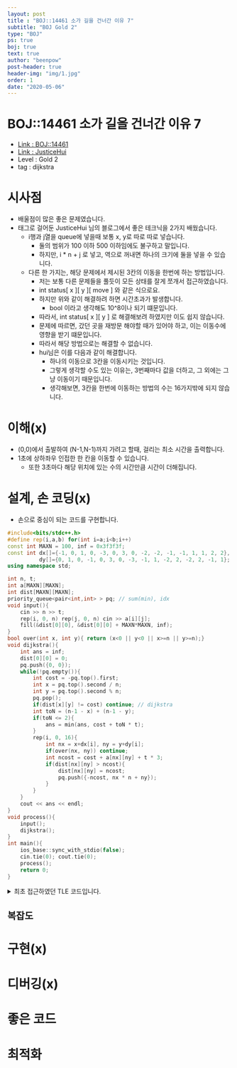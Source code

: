```yaml
---
layout: post
title : "BOJ::14461 소가 길을 건너간 이유 7"
subtitle: "BOJ Gold 2"
type: "BOJ"
ps: true
boj: true
text: true
author: "beenpow"
post-header: true
header-img: "img/1.jpg"
order: 1
date: "2020-05-06"
---
```

# BOJ::14461 소가 길을 건너간 이유 7
- [Link : BOJ::14461](https://www.acmicpc.net/problem/14461)
- [Link : JusticeHui](https://justicehui.github.io/usaco/2019/06/22/BOJ14461/)
- Level : Gold 2
- tag : dijkstra

# 시사점
- 배울점이 많은 좋은 문제였습니다.
- 태그로 걸어둔 JusticeHui 님의 블로그에서 좋은 테크닉을 2가지 배웠습니다.
  - i행과 j열을 queue에 넣을때 보통 x, y로 따로 따로 넣습니다.
    - 둘의 범위가 100 이하 500 이하임에도 불구하고 말입니다.
    - 하지만, i * n + j 로 넣고, 역으로 꺼내면 하나의 크기에 둘을 넣을 수 있습니다.
  - 다른 한 가지는, 해당 문제에서 제시된 3칸의 이동을 한번에 하는 방법입니다.
    - 저는 보통 다른 문제들을 풀듯이 모든 상태를 잘게 쪼개서 접근하였습니다.
    - int status[ x ][ y ][ move ] 와 같은 식으로요.
    - 하지만 위와 같이 해결하려 하면 시간초과가 발생합니다.
      - bool 이라고 생각해도 10^8이나 되기 떄문입니다.
    - 따라서, int status[ x ][ y ] 로 해결해보려 하였지만 이도 쉽지 않습니다.
    - 문제에 따르면, 갔던 곳을 재방문 해야할 때가 있어야 하고, 이는 이동수에 영향을 받기 떄문입니다.
    - 따라서 해당 방법으로는 해결할 수 없습니다.
    - hui님은 이를 다음과 같이 해결합니다.
      - 하나의 이동으로 3칸을 이동시키는 것입니다.
      - 그렇게 생각할 수도 있는 이유는, 3번째마다 값을 더하고, 그 외에는 그냥 이동이기 때문입니다.
      - 생각해보면, 3칸을 한번에 이동하는 방법의 수는 16가지밖에 되지 않습니다.

# 이해(x)
- (0,0)에서 출발하여 (N-1,N-1)까지 가려고 할때, 걸리는 최소 시간을 출력합니다.
- 1초에 상하좌우 인접한 한 칸을 이동할 수 있습니다.
  - 또한 3초마다 해당 위치에 있는 수의 시간만큼 시간이 더해집니다.

# 설계, 손 코딩(x)
- 손으로 중심이 되는 코드를 구현합니다.

```cpp
#include<bits/stdc++.h>
#define rep(i,a,b) for(int i=a;i<b;i++)
const int MAXN = 100, inf = 0x3f3f3f;
const int dx[]={-1, 0, 1, 0, -3, 0, 3, 0, -2, -2, -1, -1, 1, 1, 2, 2},
          dy[]={0, 1, 0, -1, 0, 3, 0, -3, -1, 1, -2, 2, -2, 2, -1, 1};
using namespace std;

int n, t;
int a[MAXN][MAXN];
int dist[MAXN][MAXN];
priority_queue<pair<int,int> > pq; // sum(min), idx
void input(){
    cin >> n >> t;
    rep(i, 0, n) rep(j, 0, n) cin >> a[i][j];
    fill(&dist[0][0], &dist[0][0] + MAXN*MAXN, inf);
}
bool over(int x, int y){ return (x<0 || y<0 || x>=n || y>=n);}
void dijkstra(){
    int ans = inf;
    dist[0][0] = 0;
    pq.push({0, 0});
    while(!pq.empty()){
        int cost = -pq.top().first;
        int x = pq.top().second / n;
        int y = pq.top().second % n;
        pq.pop();
        if(dist[x][y] != cost) continue; // dijkstra
        int toN = (n-1 - x) + (n-1 - y);
        if(toN <= 2){
            ans = min(ans, cost + toN * t);
        }
        rep(i, 0, 16){
            int nx = x+dx[i], ny = y+dy[i];
            if(over(nx, ny)) continue;
            int ncost = cost + a[nx][ny] + t * 3;
            if(dist[nx][ny] > ncost){
                dist[nx][ny] = ncost;
                pq.push({-ncost, nx * n + ny});
            }
        }
    }
    cout << ans << endl;
}
void process(){
    input();
    dijkstra();
}
int main(){
    ios_base::sync_with_stdio(false);
    cin.tie(0); cout.tie(0);
    process();
    return 0;
}

```

<details markdown="1">
<summary> 최초 접근하였던 TLE 코드입니다.</summary>

```cpp
#include<bits/stdc++.h>
#define endl '\n'
#define rep(i,a,b) for(int i=a;i<b;i++)
typedef long long ll;
const int MAXT = 1000*1000;
const int MAXN = 100;
const int MAX_aij = 100*1000;
const int  inf = 0x3f3f3f3f;
const int dx[]={-1, 0, 1, 0}, dy[]={0, 1, 0, -1};
int n, et, ex, ey;
struct cell{int x; int y; int mv; int sum_aij;
    bool operator<(const struct cell & t)const{
        return 1LL * mv * et + sum_aij > 1LL * t.mv * et + t.sum_aij;
    }
};
using namespace std;
int a[MAXN][MAXN];
int seen[MAXN][MAXN][ MAXN * MAXN ]; // [0,10^9]
priority_queue<cell> pq;
void input(){
    cin >> n >> et;
    rep(i, 0, n) rep(j, 0, n) cin >> a[i][j];
    fill(&seen[0][0][0], &seen[0][0][0] + MAXN*MAXN*MAXN*MAXN, inf);
    ex = n-1, ey = n-1;
}
bool over(int x, int y){return (x<0 || y<0 || x>=n || y>=n);}
void bfs(){
    ll ans = inf;
    pq.push({0, 0, 0, 0});
    seen[0][0][0] = 0;
    while(!pq.empty()){
        int x = pq.top().x, y = pq.top().y, mv = pq.top().mv, sum_aij = pq.top().sum_aij;
        pq.pop();
        if( x == ex && y == ey){
            ans = min(ans, 1LL * mv * et + sum_aij );
            cout << ans << endl;
            return;
        }
        rep(d, 0, 4){
            int nx = x+dx[d], ny = y+dy[d], nmv = mv+1, nsum_aij = sum_aij;
            if(over(nx, ny)) continue;
            if(nmv %3 ==0)
                nsum_aij += a[nx][ny];
            
            if(seen[nx][ny][nmv] > nsum_aij){
                    seen[nx][ny][nmv] = nsum_aij;
                    pq.push({nx, ny, nmv, nsum_aij});
                }
        }
    }
}
void process(){
    input();
    bfs();
}
int main(){
    ios_base::sync_with_stdio(false);
    cin.tie(0); cout.tie(0);
    process();
    return 0;
}
```

</details>

## 복잡도


# 구현(x)


# 디버깅(x)

# 좋은 코드

# 최적화
